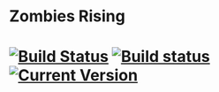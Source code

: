# Zombies Rising

# [![Build Status](http://img.shields.io/travis/shama/gaze.svg)](http://zombiesrising.herokuapp.com/) [![Build status](https://ci.appveyor.com/api/projects/status/vtx65w9eg511tgo4)](https://ci.appveyor.com/project/shama/gaze)[![Current Version](https://img.shields.io/badge/version-1.0.7-green.svg)](https://github.com/JasonMartocci/ZombiesRising) 
